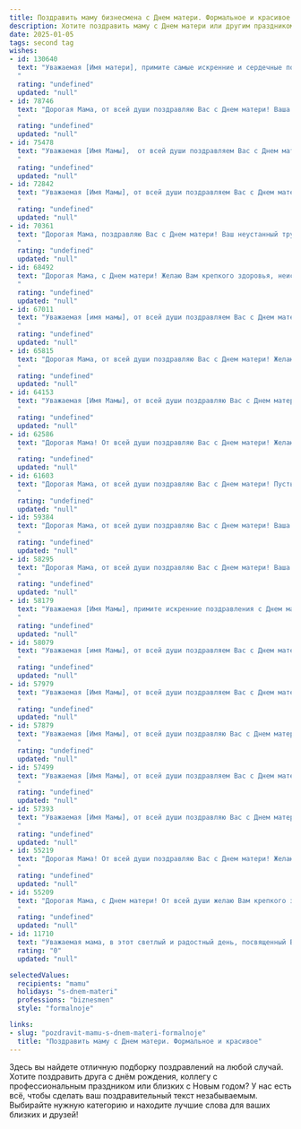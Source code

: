 ```yaml
---
title: Поздравить маму бизнесмена с Днем матери. Формальное и красивое
description: Хотите поздравить маму с Днем матери или другим праздником? Наш ИИ создаст незабываемое поздравление, а вы обязательно выделитесь среди других.  
date: 2025-01-05
tags: second tag
wishes:
- id: 130640
  text: "Уважаемая [Имя матери], примите самые искренние и сердечные поздравления с Днём матери!  Ваш самоотверженный труд и безграничная любовь являются образцом для всех нас. Желаю Вам крепкого здоровья, неиссякаемой энергии, благополучия и дальнейших успехов во всех Ваших начинаниях. Пусть Ваш дом всегда будет полон радости, тепла и уюта. С праздником!
  "
  rating: "undefined"
  updated: "null"
- id: 78746
  text: "Дорогая Мама, от всей души поздравляю Вас с Днем матери! Ваша  неустанная забота, мудрость и любовь — источник моей силы и вдохновения. Желаю Вам крепкого здоровья, неиссякаемого оптимизма и процветания в Вашем бизнесе. Пусть Ваша жизнь всегда будет наполнена радостью и любовью!
  "
  rating: "undefined"
  updated: "null"
- id: 75478
  text: "Уважаемая [Имя Мамы],  от всей души поздравляем Вас с Днем матери!  Пусть Ваш бизнес процветает, а Вы всегда будете окружены любовью и заботой близких. Желаем Вам здоровья, счастья и благополучия!
  "
  rating: "undefined"
  updated: "null"
- id: 72842
  text: "Уважаемая [Имя Мамы], от всей души поздравляем Вас с Днем матери!  Ваша забота, мудрость и талант бизнесмена вдохновляют нас. Желаем Вам крепкого здоровья, благополучия и новых успехов в Ваших начинаниях.
  "
  rating: "undefined"
  updated: "null"
- id: 70361
  text: "Дорогая Мама, поздравляю Вас с Днем матери! Ваш неустанный труд и бесконечная любовь вдохновляют меня каждый день. Желаю Вам крепкого здоровья, благополучия и успехов в Вашем нелёгком бизнесе. Пусть каждый день будет наполнен радостью и любовью.
  "
  rating: "undefined"
  updated: "null"
- id: 68492
  text: "Дорогая Мама, с Днем матери! Желаю Вам крепкого здоровья, неиссякаемой энергии и успехов в Вашем непростом бизнесе. Пусть все Ваши начинания будут успешными, а каждый день приносит радость и удовлетворение. Спасибо за Вашу любовь, заботу и мудрость.
  "
  rating: "undefined"
  updated: "null"
- id: 67011
  text: "Уважаемая [имя мамы], от всей души поздравляем Вас с Днем матери! Ваш труд и забота, ваш бизнес-успех и умение совмещать все это – это пример вдохновения для многих. Желаем Вам благополучия, счастья и сил на новые свершения!
  "
  rating: "undefined"
  updated: "null"
- id: 65815
  text: "Дорогая Мама, от всей души поздравляю Вас с Днем матери! Желаю Вам крепкого здоровья, благополучия, успехов в Вашем бизнесе и, конечно же,  радости и тепла в кругу любящей семьи.
  "
  rating: "undefined"
  updated: "null"
- id: 64153
  text: "Уважаемая [Имя Мамы], от всей души поздравляю Вас с Днем матери! Желаю Вам крепкого здоровья, процветания в бизнесе и неизменной любви и поддержки близких.
  "
  rating: "undefined"
  updated: "null"
- id: 62586
  text: "Дорогая Мама! От всей души поздравляю Вас с Днем матери! Желаю Вам крепкого здоровья, неиссякаемой энергии, вдохновения и успехов в Ваших деловых начинаниях. Пусть Ваша жизнь будет наполнена радостью, любовью и благополучием.
  "
  rating: "undefined"
  updated: "null"
- id: 61603
  text: "Дорогая Мама, от всей души поздравляю Вас с Днем матери! Пусть Ваша жизнь будет наполнена радостью, любовью и благополучием. Желаю Вам крепкого здоровья, успехов в бизнесе и неизменного семейного счастья. Спасибо за Вашу любовь и заботу!
  "
  rating: "undefined"
  updated: "null"
- id: 59384
  text: "Дорогая Мама, от всей души поздравляю Вас с Днем матери! Ваша деловая хватка, мудрость и целеустремленность – пример для всех нас. Желаю Вам здоровья, успехов в бизнесе и всегда оставаться нашим верным и любящим руководителем!
  "
  rating: "undefined"
  updated: "null"
- id: 58295
  text: "Дорогая Мама, от всей души поздравляю Вас с Днем матери! Ваша мудрость,  целеустремленность и успехи в бизнесе – всегда были для меня примером. Желаю Вам  крепкого здоровья, неиссякаемой энергии,  успехов в делах и  счастья в личной жизни!
  "
  rating: "undefined"
  updated: "null"
- id: 58179
  text: "Уважаемая [Имя Мамы], примите искренние поздравления с Днем матери! Желаем Вам крепкого здоровья, неиссякаемой энергии и благополучия. Ваша мудрость, забота и  непоколебимая поддержка важны  в бизнесе и в жизни. Спасибо за всё, что Вы делаете!
  "
  rating: "undefined"
  updated: "null"
- id: 58079
  text: "Уважаемая [имя Мамы], от всей души поздравляем Вас с Днем матери! Ваша забота, мудрость и поддержка – бесценны.  Желаем Вам крепкого здоровья, неиссякаемой энергии и процветания в Вашем бизнесе!
  "
  rating: "undefined"
  updated: "null"
- id: 57979
  text: "Уважаемая [Имя Мамы], от всей души поздравляем Вас с Днем матери! Желаем Вам крепкого здоровья, благополучия и успехов в Вашем нелегком, но таком важном деле – быть бизнесменом! Пусть Ваша мудрость, целеустремленность и талант всегда ведут Вас к новым высотам!
  "
  rating: "undefined"
  updated: "null"
- id: 57879
  text: "Уважаемая [Имя Мамы], от всей души поздравляю Вас с Днем матери! Желаю Вам крепкого здоровья, неиссякаемой энергии, неизменного благополучия и успехов в Вашей, безусловно, непростой, но такой важной профессии бизнесмена. Пусть Ваш труд всегда приносит Вам только радость и удовлетворение.
  "
  rating: "undefined"
  updated: "null"
- id: 57499
  text: "Уважаемая [Имя Мамы], от всей души поздравляем Вас с Днем матери!  Ваша безграничная любовь, забота и мудрость всегда были опорой для Вашего сына [Имя сына], бизнесмена, который достиг столь высоких результатов благодаря Вашей поддержке. Желаем Вам крепкого здоровья, семейного благополучия и радости от каждого прожитого дня!
  "
  rating: "undefined"
  updated: "null"
- id: 57393
  text: "Уважаемая [Имя Мамы], от всей души поздравляю Вас с Днем матери! Ваш бизнес-инстинкт и неутомимая энергия вдохновляют многих. Желаю Вам успехов в Ваших начинаниях, благополучия и, конечно же, крепкого здоровья. Пусть Ваши добрые дела и забота всегда приносят Вам радость и удовлетворение. С праздником!
  "
  rating: "undefined"
  updated: "null"
- id: 55219
  text: "Дорогая Мама! От всей души поздравляю Вас с Днем матери! Желаю Вам крепкого здоровья, неиссякаемой энергии, успехов в бизнесе и вечного весеннего настроения! Вы - источник вдохновения и любви для всей нашей семьи. Спасибо за всё!
  "
  rating: "undefined"
  updated: "null"
- id: 55209
  text: "Дорогая Мама, с Днем матери! От всей души желаю Вам крепкого здоровья, благополучия и процветания в Вашем бизнесе. Пусть каждый день приносит Вам радость и удовлетворение, а Ваша мудрость и сила духа всегда будут с Вами.
  "
  rating: "undefined"
  updated: "null"
- id: 11710
  text: "Уважаемая мама, в этот светлый и радостный день, посвященный Вам, я хочу выразить глубочайшую благодарность за все, что Вы делаете для нашей семьи. Ваш неутомимый труд и мудрость в ведении бизнеса вдохновляют меня каждый день. Пусть в этот День матери Вас окружают только самые теплые чувства и лучшие пожелания. С праздником, мама!"
  rating: "0"
  updated: "null"

selectedValues:
  recipients: "mamu"
  holidays: "s-dnem-materi"
  professions: "biznesmen"
  style: "formalnoje"

links:
- slug: "pozdravit-mamu-s-dnem-materi-formalnoje"
  title: "Поздравить маму с Днем матери. Формальное и красивое"
---
```


Здесь вы найдете отличную подборку поздравлений на любой случай. 
Хотите поздравить друга с днём рождения, коллегу с профессиональным праздником или близких с Новым годом? У нас есть всё, чтобы сделать ваш поздравительный текст незабываемым. Выбирайте нужную категорию и находите лучшие слова для ваших близких и друзей!

